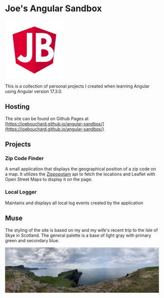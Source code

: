 # Joe's Angular Sandbox
![img](src/android-chrome-192x192.png)

This is a collection of personal projects I created when learning Angular using Angular version 17.3.0.

## Hosting

The site can be found on Github Pages at [https://joebouchard.github.io/angular-sandbox/](https://joebouchard.github.io/angular-sandbox/)

## Projects

### Zip Code Finder
A small application that displays the geographical position of a zip code on a map. It utilizes the [Zippopotam](https://api.zippopotam.us/) api to fetch the locations and Leaflet with Open Street Maps to display it on the page.


### Local Logger
Maintains and displays all local log events created by the application


## Muse
The styling of the site is based on my and my wife's recent trip to the Isle of Skye in Scotland. The general palette is a base of light gray with primary green and secondary blue. 

![img](src/skye.jpg)